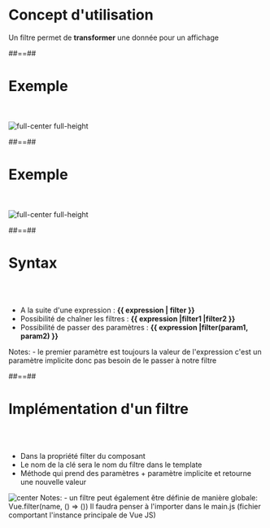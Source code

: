 <!-- .slide: class="sfeir-basic-slide" -->
# Concept d'utilisation
<span class="full-center">Un filtre permet de <strong>transformer</strong> une donnée pour un affichage</span>

##==##

<!-- .slide: class="sfeir-basic-slide" -->
# Exemple
<br><br>
<img alt="full-center full-height" src="assets/images/school/filters/exemple_filter_date.png">

##==##
<!-- .slide: class="sfeir-basic-slide" -->
# Exemple
<br><br>
<img alt="full-center full-height" src="assets/images/school/filters/exemple_filter_uppercase.png">

##==##
<!-- .slide: class="sfeir-basic-slide" -->
# Syntax
<br><br>
<ul>
    <li>A la suite d'une expression : <strong>{{ expression | filter }}</strong></li>
    <li>Possibilité de chaîner les filtres : <strong>{{ expression |filter1 |filter2 }}</strong></li>
    <li>Possibilité de passer des paramètres : <strong>{{ expression |filter(param1, param2) }}</strong></li>
</ul>
Notes:
 - le premier paramètre est toujours la valeur de l'expression c'est un paramètre implicite donc pas besoin de le passer à notre filtre

 ##==##

 <!-- .slide: class="sfeir-basic-slide" -->
 # Implémentation d'un filtre
 <br><br>
 <ul>
    <li>Dans la propriété filter du composant</li>
    <li>Le nom de la clé sera le nom du filtre dans le template</li>
    <li>Méthode qui prend des paramètres + paramètre implicite et retourne une nouvelle valeur</li>
 </ul>
 <img alt="center" src="assets/images/school/filters/filters_create.png">
 Notes:
  - un filtre peut également être définie de manière globale: Vue.filter(name, () => ())
  Il faudra penser à l'importer dans le main.js (fichier comportant l'instance principale de Vue JS)

